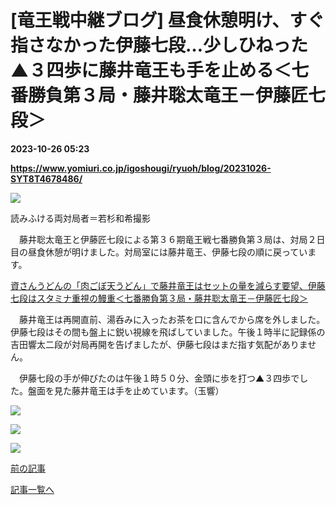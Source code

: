 # [竜王戦中継ブログ] 昼食休憩明け、すぐ指さなかった伊藤七段…少しひねった▲３四歩に藤井竜王も手を止める＜七番勝負第３局・藤井聡太竜王－伊藤匠七段＞

**2023-10-26 05:23**

**https://www.yomiuri.co.jp/igoshougi/ryuoh/blog/20231026-SYT8T4678486/**

![](https://www.yomiuri.co.jp/media/2023/10/%E7%AC%AC3%E5%B1%802%E6%97%A5%E7%9B%AE_%E6%98%BC%E4%BC%91%E6%98%8E%E3%81%91027%E5%8C%A0%E8%83%8C%E4%B8%AD%E3%83%A1%E3%82%A4%E3%83%B3-scaled.jpg)

読みふける両対局者＝若杉和希撮影

　藤井聡太竜王と伊藤匠七段による第３６期竜王戦七番勝負第３局は、対局２日目の昼食休憩が明けました。対局室には藤井竜王、伊藤七段の順に戻っています。

[資さんうどんの「肉ごぼ天うどん」で藤井竜王はセットの量を減らす要望、伊藤七段はスタミナ重視の鰻重＜七番勝負第３局・藤井聡太竜王－伊藤匠七段＞](https://www.yomiuri.co.jp/igoshougi/ryuoh/blog/20231026-SYT8T4678276/)

　藤井竜王は再開直前、湯呑みに入ったお茶を口に含んでから席を外しました。伊藤七段はその間も盤上に鋭い視線を飛ばしていました。午後１時半に記録係の吉田響太二段が対局再開を告げましたが、伊藤七段はまだ指す気配がありません。

　伊藤七段の手が伸びたのは午後１時５０分、金頭に歩を打つ▲３四歩でした。盤面を見た藤井竜王は手を止めています。（玉響）

![](https://www.yomiuri.co.jp/media/2023/10/%E7%AC%AC3%E5%B1%802%E6%97%A5%E7%9B%AE_%E6%98%BC%E4%BC%91%E6%98%8E%E3%81%91005%E8%81%A1%E5%A4%AA%E5%A5%A5-scaled.jpg)

![](https://www.yomiuri.co.jp/media/2023/10/%E7%AC%AC3%E5%B1%802%E6%97%A5%E7%9B%AE_%E6%98%BC%E4%BC%91%E6%98%8E%E3%81%91009-scaled.jpg)

![](https://www.yomiuri.co.jp/media/2023/10/%E7%AC%AC3%E5%B1%802%E6%97%A5%E7%9B%AE_%E6%98%BC%E4%BC%91%E6%98%8E%E3%81%91016-scaled.jpg)

[前の記事](https://www.yomiuri.co.jp/igoshougi/ryuoh/blog/20231026-SYT8T4678276/)

[記事一覧へ](https://www.yomiuri.co.jp/feature/titlelist/%E7%AC%AC%EF%BC%93%EF%BC%96%E6%9C%9F%E4%B8%83%E7%95%AA%E5%8B%9D%E8%B2%A0%E7%AC%AC%EF%BC%93%E5%B1%80/)